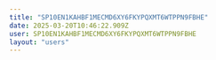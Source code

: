 ```yaml
---
title: "SP10EN1KAHBF1MECMD6XY6FKYPQXMT6WTPPN9FBHE"
date: 2025-03-20T10:46:22.909Z
user: SP10EN1KAHBF1MECMD6XY6FKYPQXMT6WTPPN9FBHE
layout: "users"
---
```

    
